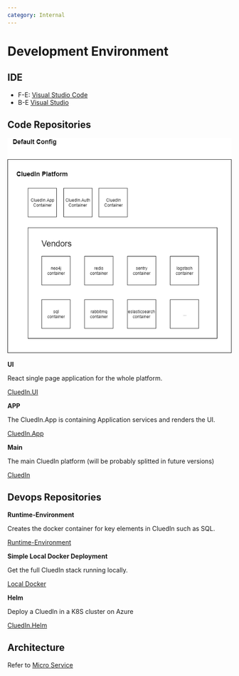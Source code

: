 ```yaml
---
category: Internal
---
```

# Development Environment

## IDE

- F-E: [Visual Studio Code](https://code.visualstudio.com/)
- B-E [Visual Studio](https://visualstudio.microsoft.com/vs/community/)

## Code Repositories

![OverView](./assets/Micro-Service.png)

**UI**

React single page application for the whole platform.

[CluedIn.UI](https://github.com/CluedIn-io/CluedIn.Widget)

**APP**

The CluedIn.App is containing Application services and renders the UI.

[CluedIn.App](https://github.com/CluedIn-io/CluedIn.App)

**Main**

The main CluedIn platform (will be probably splitted in future versions)

[CluedIn](https://github.com/CluedIn-io/CluedIn)

## Devops Repositories

**Runtime-Environment**

Creates the docker container for key elements in CluedIn such as SQL.

[Runtime-Environment](https://github.com/CluedIn-io/Runtime-Environment)

**Simple Local Docker Deployment**

Get the full CluedIn stack running locally.

[Local Docker](https://github.com/CluedIn-io/Simple-Docker-Deployment)

**Helm**

Deploy a CluedIn in a K8S cluster on Azure

[CluedIn.Helm](https://github.com/CluedIn-io/CluedIn.Helm)

## Architecture

Refer to [Micro Service](./micro.md)
